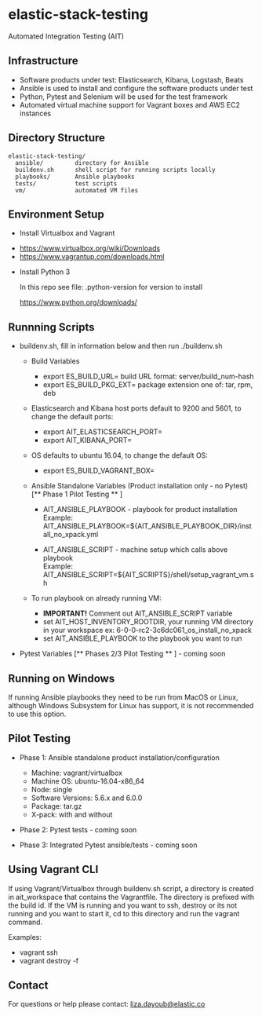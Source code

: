 # elastic-stack-testing

Automated Integration Testing (AIT)

## Infrastructure

 - Software products under test: Elasticsearch, Kibana, Logstash, Beats
 - Ansible is used to install and configure the software products under test
 - Python, Pytest and Selenium will be used for the test framework
 - Automated virtual machine support for Vagrant boxes and AWS EC2 instances

## Directory Structure

```
elastic-stack-testing/
  ansible/         directory for Ansible
  buildenv.sh      shell script for running scripts locally
  playbooks/       Ansible playbooks
  tests/           test scripts
  vm/              automated VM files
```

## Environment Setup

 * Install Virtualbox and Vagrant

  - https://www.virtualbox.org/wiki/Downloads
  - https://www.vagrantup.com/downloads.html

* Install Python 3

  In this repo see file: .python-version for version to install

  https://www.python.org/downloads/

## Runnning Scripts

* buildenv.sh, fill in information below and then run ./buildenv.sh   

  - Build Variables
    - export ES_BUILD_URL= build URL format: server/build_num-hash   
    - export ES_BUILD_PKG_EXT= package extension one of: tar, rpm, deb


  - Elasticsearch and Kibana host ports default to 9200 and 5601, to change the default ports:
    - export AIT_ELASTICSEARCH_PORT=
    - export AIT_KIBANA_PORT=


  - OS defaults to ubuntu 16.04, to change the default OS:
    - export ES_BUILD_VAGRANT_BOX=


  - Ansible Standalone Variables (Product installation only - no Pytest) [** Phase 1 Pilot Testing ** ]
    - AIT_ANSIBLE_PLAYBOOK - playbook for product installation   
      Example: AIT_ANSIBLE_PLAYBOOK=${AIT_ANSIBLE_PLAYBOOK_DIR}/install_no_xpack.yml

    - AIT_ANSIBLE_SCRIPT - machine setup which calls above playbook      
      Example: AIT_ANSIBLE_SCRIPT=${AIT_SCRIPTS}/shell/setup_vagrant_vm.sh   

  - To run playbook on already running VM:
    - <b>IMPORTANT!</b> Comment out AIT_ANSIBLE_SCRIPT variable
    - set AIT_HOST_INVENTORY_ROOTDIR, your running VM directory in your workspace ex: 6-0-0-rc2-3c6dc061_os_install_no_xpack
    - set AIT_ANSIBLE_PLAYBOOK to the playbook you want to run

* Pytest Variables [** Phases 2/3 Pilot Testing ** ] - coming soon

## Running on Windows 

  If running Ansible playbooks they need to be run from MacOS or Linux, although Windows Subsystem for Linux has support,
  it is not recommended to use this option.

## Pilot Testing

  - Phase 1: Ansible standalone product installation/configuration
      - Machine: vagrant/virtualbox
      - Machine OS: ubuntu-16.04-x86_64
      - Node: single
      - Software Versions: 5.6.x and 6.0.0
      - Package: tar.gz
      - X-pack: with and without  


  - Phase 2: Pytest tests - coming soon

  - Phase 3: Integrated Pytest ansible/tests - coming soon

## Using Vagrant CLI

  If using Vagrant/Virtualbox through buildenv.sh script, a directory is created in ait_workspace that contains the
  Vagrantfile.  The directory is prefixed with the build id.  If the VM is running and you want to ssh, destroy or
  its not running and you want to start it, cd to this directory and run the vagrant command.

  Examples:
  - vagrant ssh
  - vagrant destroy -f

## Contact

  For questions or help please contact: liza.dayoub@elastic.co
